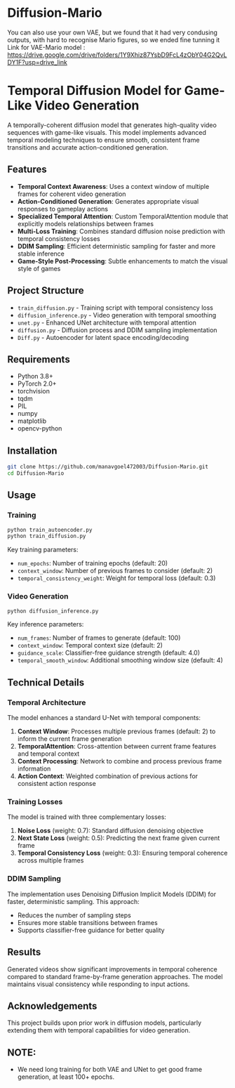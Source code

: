 ﻿# Diffusion-Mario

You can also use your own VAE, but we found that it had very condusing outputs, with hard to recognise Mario figures, so we ended fine tunning it
Link for VAE-Mario model : https://drive.google.com/drive/folders/1Y9Xhiz87YsbD9FcL4zObY04G2QvLDY1F?usp=drive_link

# Temporal Diffusion Model for Game-Like Video Generation

A temporally-coherent diffusion model that generates high-quality video sequences with game-like visuals. This model implements advanced temporal modeling techniques to ensure smooth, consistent frame transitions and accurate action-conditioned generation.

## Features

- **Temporal Context Awareness**: Uses a context window of multiple frames for coherent video generation
- **Action-Conditioned Generation**: Generates appropriate visual responses to gameplay actions
- **Specialized Temporal Attention**: Custom TemporalAttention module that explicitly models relationships between frames
- **Multi-Loss Training**: Combines standard diffusion noise prediction with temporal consistency losses
- **DDIM Sampling**: Efficient deterministic sampling for faster and more stable inference
- **Game-Style Post-Processing**: Subtle enhancements to match the visual style of games

## Project Structure

- `train_diffusion.py` - Training script with temporal consistency loss
- `diffusion_inference.py` - Video generation with temporal smoothing
- `unet.py` - Enhanced UNet architecture with temporal attention
- `diffusion.py` - Diffusion process and DDIM sampling implementation 
- `Diff.py` - Autoencoder for latent space encoding/decoding


## Requirements

- Python 3.8+
- PyTorch 2.0+
- torchvision
- tqdm
- PIL
- numpy
- matplotlib
- opencv-python

## Installation

```bash
git clone https://github.com/manavgoel472003/Diffusion-Mario.git
cd Diffusion-Mario
```

## Usage

### Training

```bash
python train_autoencoder.py
python train_diffusion.py
```

Key training parameters:
- `num_epochs`: Number of training epochs (default: 20)
- `context_window`: Number of previous frames to consider (default: 2)
- `temporal_consistency_weight`: Weight for temporal loss (default: 0.3)

### Video Generation

```bash
python diffusion_inference.py
```

Key inference parameters:
- `num_frames`: Number of frames to generate (default: 100)
- `context_window`: Temporal context size (default: 2)
- `guidance_scale`: Classifier-free guidance strength (default: 4.0)
- `temporal_smooth_window`: Additional smoothing window size (default: 4)

## Technical Details

### Temporal Architecture

The model enhances a standard U-Net with temporal components:

1. **Context Window**: Processes multiple previous frames (default: 2) to inform the current frame generation
2. **TemporalAttention**: Cross-attention between current frame features and temporal context
3. **Context Processing**: Network to combine and process previous frame information
4. **Action Context**: Weighted combination of previous actions for consistent action response

### Training Losses

The model is trained with three complementary losses:

1. **Noise Loss** (weight: 0.7): Standard diffusion denoising objective
2. **Next State Loss** (weight: 0.5): Predicting the next frame given current frame
3. **Temporal Consistency Loss** (weight: 0.3): Ensuring temporal coherence across multiple frames

### DDIM Sampling

The implementation uses Denoising Diffusion Implicit Models (DDIM) for faster, deterministic sampling. This approach:

- Reduces the number of sampling steps
- Ensures more stable transitions between frames
- Supports classifier-free guidance for better quality

## Results

Generated videos show significant improvements in temporal coherence compared to standard frame-by-frame generation approaches. The model maintains visual consistency while responding to input actions.

## Acknowledgements

This project builds upon prior work in diffusion models, particularly extending them with temporal capabilities for video generation.


## NOTE:
- We need long training for both VAE and UNet to get good frame generation, at least 100+ epochs.
